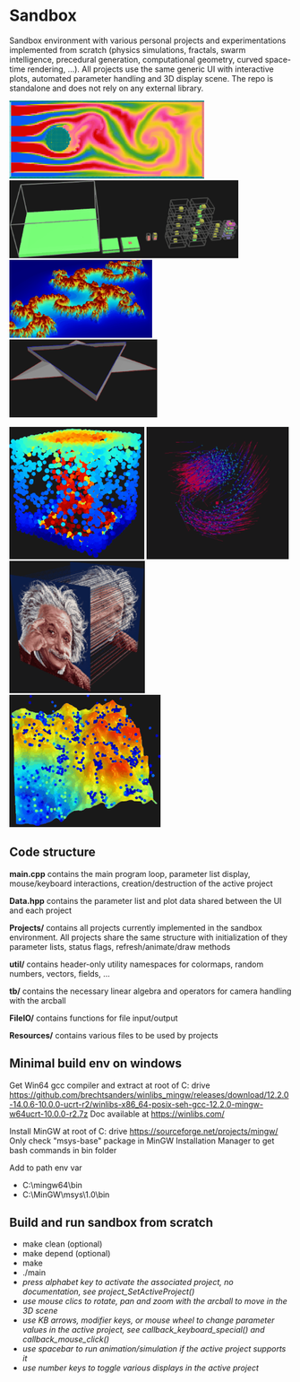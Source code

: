 # Sandbox
Sandbox environment with various personal projects and experimentations implemented from scratch (physics simulations, fractals, swarm intelligence, precedural generation, computational geometry, curved space-time rendering, ...). All projects use the same generic UI with interactive plots, automated parameter handling and 3D display scene. The repo is standalone and does not rely on any external library.

![Screenshot](docs/Anim_CFD.gif)
![Screenshot](docs/Anim_MarkovVoxProcGen.gif)
![Screenshot](docs/Anim_FraclElevMapZoom.gif)
![Screenshot](docs/Anim_FractCurvDev.gif)

![Screenshot](docs/Anim_ParticleCollisionConvectionSystem.gif)
![Screenshot](docs/Anim_ReynoldsBoids.gif)
![Screenshot](docs/Anim_AlbertSpaceTimeCurvature.gif)
![Screenshot](docs/Anim_TerrainErosion.gif)

## Code structure

**main.cpp** contains the main program loop, parameter list display, mouse/keyboard interactions, creation/destruction of the active project

**Data.hpp** contains the parameter list and plot data shared between the UI and each project

**Projects/** contains all projects currently implemented in the sandbox environment. All projects share the same structure with initialization of they parameter lists, status flags, refresh/animate/draw methods

**util/** contains header-only utility namespaces for colormaps, random numbers, vectors, fields, ...

**tb/** contains the necessary linear algebra and operators for camera handling with the arcball

**FileIO/** contains functions for file input/output

**Resources/** contains various files to be used by projects

## Minimal build env on windows
Get Win64 gcc compiler and extract at root of C: drive
https://github.com/brechtsanders/winlibs_mingw/releases/download/12.2.0-14.0.6-10.0.0-ucrt-r2/winlibs-x86_64-posix-seh-gcc-12.2.0-mingw-w64ucrt-10.0.0-r2.7z
Doc available at  https://winlibs.com/

Install MinGW at root of C: drive
https://sourceforge.net/projects/mingw/
Only check "msys-base" package in MinGW Installation Manager to get bash commands in bin folder

Add to path env var
- C:\mingw64\bin
- C:\MinGW\msys\1.0\bin

## Build and run sandbox from scratch
- make clean (optional)
- make depend (optional)
- make
- ./main
- *press alphabet key to activate the associated project, no documentation, see project_SetActiveProject()*
- *use mouse clics to rotate, pan and zoom with the arcball to move in the 3D scene*
- *use KB arrows, modifier keys, or mouse wheel to change parameter values in the active project, see callback_keyboard_special() and callback_mouse_click()*
- *use spacebar to run animation/simulation if the active project supports it*
- *use number keys to toggle various displays in the active project*

